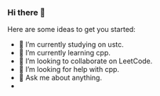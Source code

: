 ### Hi there 👋

Here are some ideas to get you started:

- 🔭 I’m currently studying on ustc. 
- 🌱 I’m currently learning cpp.
- 👯 I’m looking to collaborate on LeetCode.
- 🤔 I’m looking for help with cpp.
- 💬 Ask me about anything.
- 
<!--
**AustinDeng/AustinDeng** is a ✨ _special_ ✨ repository because its `README.md` (this file) appears on your GitHub profile.

Here are some ideas to get you started:

- 🔭 I’m currently working on ...
- 🌱 I’m currently learning ...
- 👯 I’m looking to collaborate on ...
- 🤔 I’m looking for help with ...
- 💬 Ask me about ...
- 📫 How to reach me: ...
- 😄 Pronouns: ...
- ⚡ Fun fact: ...
-->
